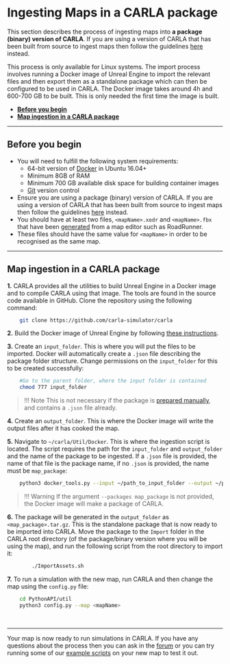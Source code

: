 # Ingesting Maps in a CARLA package

This section describes the process of ingesting maps into __a package (binary) version of CARLA__. If you are using a version of CARLA that has been built from source to ingest maps then follow the guidelines [here][source_ingest] instead.

This process is only available for Linux systems. The import process involves running a Docker image of Unreal Engine to import the relevant files and then export them as a standalone package which can then be configured to be used in CARLA. The Docker image takes around 4h and 600-700 GB to be built. This is only needed the first time the image is built.

- [__Before you begin__](#before-you-begin)
- [__Map ingestion in a CARLA package__](#map-ingestion-in-a-carla-package)

---

## Before you begin

- You will need to fulfill the following system requirements:
    - 64-bit version of [Docker](https://docs.docker.com/engine/install/) in Ubuntu 16.04+
    - Minimum 8GB of RAM
    - Minimum 700 GB available disk space for building container images
    - [Git](https://git-scm.com/downloads) version control
- Ensure you are using a package (binary) version of CARLA. If you are using a version of CARLA that has been built from source to ingest maps then follow the guidelines [here][source_ingest] instead.
- You should have at least two files, `<mapName>.xodr` and `<mapName>.fbx` that have been [generated][rr_generate_map] from a map editor such as RoadRunner. 
- These files should have the same value for `<mapName>` in order to be recognised as the same map.


[source_ingest]: tuto_M_add_map_source.md
[import_map_package]: tuto_M_add_map_package.md
[rr_generate_map]: tuto_M_generate_map.md

---
## Map ingestion in a CARLA package

__1.__ CARLA provides all the utilities to build Unreal Engine in a Docker image and to compile CARLA using that image. The tools are found in the source code available in GitHub. Clone the repository using the following command:

```sh
    git clone https://github.com/carla-simulator/carla
```

__2.__ Build the Docker image of Unreal Engine by following [these instructions](https://github.com/carla-simulator/carla/tree/master/Util/Docker). 

__3.__ Create an `input_folder`.  This is where you will put the files to be imported. Docker will automatically create a `.json` file describing the package folder structure. Change permissions on the `input_folder` for this to be created successfully:

```sh
    #Go to the parent folder, where the input folder is contained
    chmod 777 input_folder
```

> !!! Note
    This is not necessary if the package is [prepared manually](tuto_M_manual_map_package.md), and contains a `.json` file already. 

__4.__ Create an `output_folder`. This is where the Docker image will write the output files after it has cooked the map. 

__5.__ Navigate to `~/carla/Util/Docker`. This is where the ingestion script is located. The script requires the path for the `input_folder` and `output_folder` and the name of the package to be ingested. If a `.json` file is provided, the name of that file is the package name, if no `.json` is provided, the name must be `map_package`:

```sh
    python3 docker_tools.py --input ~/path_to_input_folder --output ~/path_to_output_folder --packages map_package
```

> !!! Warning
    If the argument `--packages map_package` is not provided, the Docker image will make a package of CARLA. 

__6.__ The package will be generated in the `output_folder` as `<map_package>.tar.gz`. This is the standalone package that is now ready to be imported into CARLA. Move the package to the `Import` folder in the CARLA root directory (of the package/binary version where you will be using the map), and run the following script from the root directory to import it: 

```sh
        ./ImportAssets.sh
```

__7.__ To run a simulation with the new map, run CARLA and then change the map using the `config.py` file:

```sh
    cd PythonAPI/util
    python3 config.py --map <mapName>
```
<br>

---

Your map is now ready to run simulations in CARLA. If you have any questions about the process then you can ask in the [forum](https://github.com/carla-simulator/carla/discussions) or you can try running some of our [example scripts](https://github.com/carla-simulator/carla/tree/master/PythonAPI/examples) on your new map to test it out.